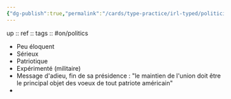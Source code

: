```yaml
---
{"dg-publish":true,"permalink":"/cards/type-practice/irl-typed/politiciens/presidents-us/george-washington/","created":"","updated":""}
---
```


up :: 
ref :: 
tags :: #on/politics 

- Peu éloquent 
- Sérieux 
- Patriotique 
- Expérimenté (militaire)
- Message d'adieu, fin de sa présidence : "le maintien de l'union doit être le principal objet des voeux de tout patriote américain"
- 